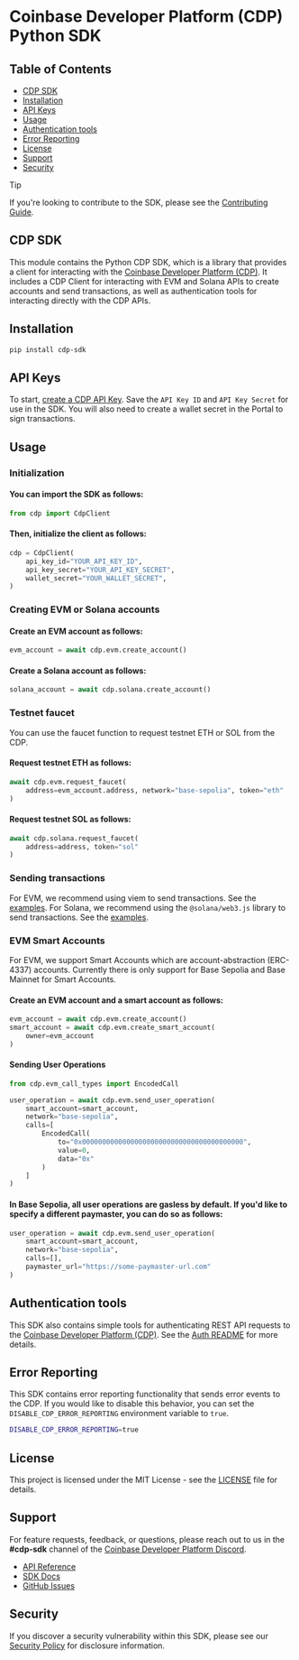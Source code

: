 # Coinbase Developer Platform (CDP) Python SDK

## Table of Contents

- [CDP SDK](#cdp-sdk)
- [Installation](#installation)
- [API Keys](#api-keys)
- [Usage](#usage)
- [Authentication tools](#authentication-tools)
- [Error Reporting](#error-reporting)
- [License](#license)
- [Support](#support)
- [Security](#security)

> [!TIP]
> If you're looking to contribute to the SDK, please see the [Contributing Guide](https://github.com/coinbase/cdp-sdk/blob/main/python/CONTRIBUTING.md).

## CDP SDK

This module contains the Python CDP SDK, which is a library that provides a client for interacting with the [Coinbase Developer Platform (CDP)](https://docs.cdp.coinbase.com/). It includes a CDP Client for interacting with EVM and Solana APIs to create accounts and send transactions, as well as authentication tools for interacting directly with the CDP APIs.

## Installation

```bash
pip install cdp-sdk
```

## API Keys

To start, [create a CDP API Key](https://portal.cdp.coinbase.com/access/api). Save the `API Key ID` and `API Key Secret` for use in the SDK. You will also need to create a wallet secret in the Portal to sign transactions.

## Usage

### Initialization

#### You can import the SDK as follows:

```python
from cdp import CdpClient
```

#### Then, initialize the client as follows:

```python
cdp = CdpClient(
    api_key_id="YOUR_API_KEY_ID",
    api_key_secret="YOUR_API_KEY_SECRET",
    wallet_secret="YOUR_WALLET_SECRET",
)
```

### Creating EVM or Solana accounts

#### Create an EVM account as follows:

```python
evm_account = await cdp.evm.create_account()
```

#### Create a Solana account as follows:

```python
solana_account = await cdp.solana.create_account()
```

### Testnet faucet

You can use the faucet function to request testnet ETH or SOL from the CDP.

#### Request testnet ETH as follows:

```python
await cdp.evm.request_faucet(
    address=evm_account.address, network="base-sepolia", token="eth"
)
```

#### Request testnet SOL as follows:

```python
await cdp.solana.request_faucet(
    address=address, token="sol"
)
```

### Sending transactions

For EVM, we recommend using viem to send transactions. See the [examples](https://github.com/coinbase/cdp-sdk/tree/main/python/cdp/examples/send_evm_tx.py).
For Solana, we recommend using the `@solana/web3.js` library to send transactions. See the [examples](https://github.com/coinbase/cdp-sdk/tree/main/python/cdp/examples/send_sol_tx.py).

### EVM Smart Accounts

For EVM, we support Smart Accounts which are account-abstraction (ERC-4337) accounts. Currently there is only support for Base Sepolia and Base Mainnet for Smart Accounts.

#### Create an EVM account and a smart account as follows:

```python
evm_account = await cdp.evm.create_account()
smart_account = await cdp.evm.create_smart_account(
    owner=evm_account
)
```

#### Sending User Operations

```python
from cdp.evm_call_types import EncodedCall

user_operation = await cdp.evm.send_user_operation(
    smart_account=smart_account,
    network="base-sepolia",
    calls=[
        EncodedCall(
            to="0x0000000000000000000000000000000000000000",
            value=0,
            data="0x"
        )
    ]
)
```

#### In Base Sepolia, all user operations are gasless by default. If you'd like to specify a different paymaster, you can do so as follows:

```python
user_operation = await cdp.evm.send_user_operation(
    smart_account=smart_account,
    network="base-sepolia",
    calls=[],
    paymaster_url="https://some-paymaster-url.com"
)
```

## Authentication tools

This SDK also contains simple tools for authenticating REST API requests to the [Coinbase Developer Platform (CDP)](https://docs.cdp.coinbase.com/). See the [Auth README](cdp/auth/README.md) for more details.

## Error Reporting

This SDK contains error reporting functionality that sends error events to the CDP. If you would like to disable this behavior, you can set the `DISABLE_CDP_ERROR_REPORTING` environment variable to `true`.

```bash
DISABLE_CDP_ERROR_REPORTING=true
```

## License

This project is licensed under the MIT License - see the [LICENSE](https://github.com/coinbase/cdp-sdk/tree/main/LICENSE.md) file for details.

## Support

For feature requests, feedback, or questions, please reach out to us in the
**#cdp-sdk** channel of the [Coinbase Developer Platform Discord](https://discord.com/invite/cdp).

- [API Reference](https://docs.cdp.coinbase.com/api-v2/docs/welcome)
- [SDK Docs](https://coinbase.github.io/cdp-sdk/python)
- [GitHub Issues](https://github.com/coinbase/cdp-sdk/issues)

## Security

If you discover a security vulnerability within this SDK, please see our [Security Policy](https://github.com/coinbase/cdp-sdk/tree/main/SECURITY.md) for disclosure information.
